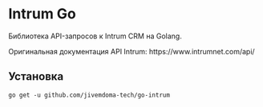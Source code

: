 <h1>Intrum Go</h1>
<p>Библиотека API-запросов к Intrum CRM на Golang.</p>
<p>Оригинальная документация API Intrum: https://www.intrumnet.com/api/</p>
<h2>Установка</h2>
<pre><code>go get -u github.com/jivemdoma-tech/go-intrum</code></pre>
